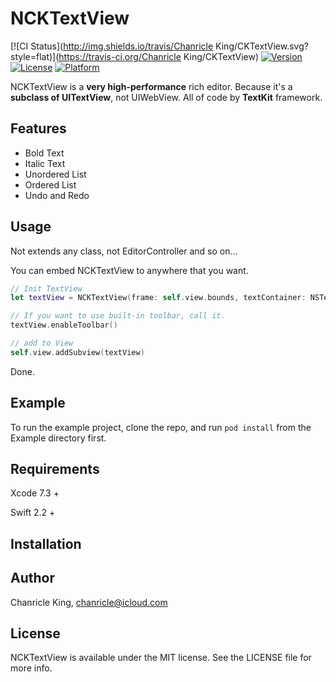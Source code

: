 # NCKTextView

[![CI Status](http://img.shields.io/travis/Chanricle King/CKTextView.svg?style=flat)](https://travis-ci.org/Chanricle King/CKTextView)
[![Version](https://img.shields.io/cocoapods/v/CKTextView.svg?style=flat)](http://cocoapods.org/pods/CKTextView)
[![License](https://img.shields.io/cocoapods/l/CKTextView.svg?style=flat)](http://cocoapods.org/pods/CKTextView)
[![Platform](https://img.shields.io/cocoapods/p/CKTextView.svg?style=flat)](http://cocoapods.org/pods/CKTextView)

NCKTextView is a **very high-performance** rich editor. Because it's a **subclass of UITextView**, not UIWebView. All of code by **TextKit** framework.

## Features

* Bold Text
* Italic Text
* Unordered List
* Ordered List
* Undo and Redo

## Usage
Not extends any class, not EditorController and so on...

You can embed NCKTextView to anywhere that you want.

```swift
// Init TextView
let textView = NCKTextView(frame: self.view.bounds, textContainer: NSTextContainer())

// If you want to use built-in toolbar, call it.
textView.enableToolbar()

// add to View
self.view.addSubview(textView)
```

Done.

## Example

To run the example project, clone the repo, and run `pod install` from the Example directory first.

## Requirements

Xcode 7.3 +

Swift 2.2 +

## Installation

## Author

Chanricle King, chanricle@icloud.com

## License

NCKTextView is available under the MIT license. See the LICENSE file for more info.
